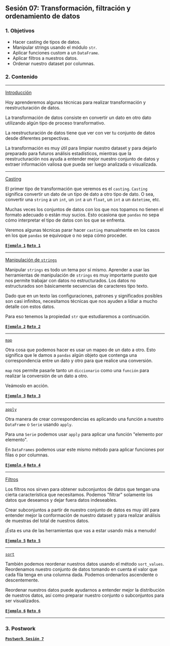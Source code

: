 
## Sesión 07: Transformación, filtración y ordenamiento de datos

### 1. Objetivos

- Hacer casting de tipos de datos.
- Manipular strings usando el módulo `str`.
- Aplicar funciones custom a un `DataFrame`.
- Aplicar filtros a nuestros datos.
- Ordenar nuestro dataset por columnas.

### 2. Contenido

---

<ins>Introducción</ins>

Hoy aprenderemos algunas técnicas para realizar transformación y reestructuración de datos.

La transformación de datos consiste en convertir un dato en otro dato utilizando algún tipo de proceso transformativo.

La reestructuración de datos tiene que ver con ver tu conjunto de datos desde diferentes perspectivas.

La transformación es muy útil para limpiar nuestro dataset y para dejarlo preparado para futuros análisis estadísticos, mientras que la reestructuración nos ayuda a entender mejor nuestro conjunto de datos y extraer información valiosa que pueda ser luego analizada o visualizada.

---

<ins>Casting</ins>

El primer tipo de transformación que veremos es el `casting`. `Casting` significa convertir un dato de un tipo de dato a otro tipo de dato. O sea, convertir una `string` a un `int`, un `int` a un `float`, un `int` a un `datetime`, etc.

Muchas veces los conjuntos de datos con los que nos topamos no tienen el formato adecuado o están muy sucios. Esto ocasiona que `pandas` no sepa cómo interpretar el tipo de datos con los que se enfrenta.

Veremos algunas técnicas parar hacer `casting` manualmente en los casos en los que `pandas` se equivoque o no sepa cómo proceder.

>

[**`Ejemplo 1`**](Ejemplo-01/casting.ipynb)
[**`Reto 1`**](Reto-01/casting.ipynb)

---

<ins>Manipulación de `strings`</ins>

Manipular `strings` es todo un tema por sí mismo. Aprender a usar las herramientas de manipulación de `strings` es muy importante puesto que nos permite trabajar con datos no estructurados. Los datos no estructurados son básicamente secuencias de caracteres tipo texto.

Dado que en un texto las configuraciones, patrones y significados posibles son casi infinitos, necesitamos técnicas que nos ayuden a lidiar a mucho detalle con estos datos.

Para eso tenemos la propiedad `str` que estudiaremos a continuación.

>

[**`Ejemplo 2`**](Ejemplo-02/manipulacion_de_strings.ipynb)
[**`Reto 2`**](Reto-02/manipulacion_de_strings.ipynb)

---

<ins>`map`</ins>

Otra cosa que podemos hacer es usar un mapeo de un dato a otro. Esto significa que le damos a `pandas` algún objeto que contenga una correspondencia entre un dato y otro para que realice una conversión.

`map` nos permite pasarle tanto un `diccionario` como una `función` para realizar la conversión de un dato a otro.

Veámoslo en acción.

>

[**`Ejemplo 3`**](Ejemplo-03/map.ipynb)
[**`Reto 3`**](Reto-03/map.ipynb)

---

<ins>`apply`</ins>

Otra manera de crear correspondencias es aplicando una función a nuestro `DataFrame` o `Serie` usando `apply`.

Para una `Serie` podemos usar `apply` para aplicar una función "elemento por elemento".

En `DataFrames` podemos usar este mismo método para aplicar funciones por filas o por columnas.

>

[**`Ejemplo 4`**](Ejemplo-04/apply.ipynb)
[**`Reto 4`**](Reto-04/apply.ipynb)

---

<ins>Filtros</ins>

Los filtros nos sirven para obtener subconjuntos de datos que tengan una cierta característica que necesitamos. Podemos "filtrar" solamente los datos que deseamos y dejar fuera datos indeseables.

Crear subconjuntos a partir de nuestro conjunto de datos es muy útil para entender mejor la conformación de nuestro dataset y para realizar análisis de muestras del total de nuestros datos.

¡Ésta es una de las herramientas que vas a estar usando más a menudo!

>

[**`Ejemplo 5`**](Ejemplo-05/filtros.ipynb)
[**`Reto 5`**](Reto-05/filtros.ipynb)

---

<ins>`sort`</ins>

También podemos reordenar nuestros datos usando el método `sort_values`. Reordenamos nuestro conjunto de datos tomando en cuenta el valor que cada fila tenga en una columna dada. Podemos ordenarlos ascendente o descentemente.

Reordenar nuestros datos puede ayudarnos a entender mejor la distribución de nuestros datos, así como preparar nuestro conjunto o subconjuntos para ser visualizados.

>

[**`Ejemplo 6`**](Ejemplo-06/sort.ipynb)
[**`Reto 6`**](Reto-06/sort.ipynb)

---

### 3. Postwork

[**`Postwork Sesión 7`**](Postwork/Readme.md)
